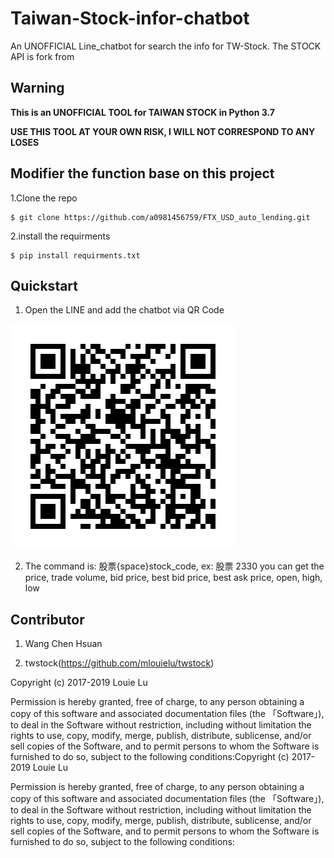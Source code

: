 # Taiwan-Stock-infor-chatbot

An UNOFFICIAL Line_chatbot for search the info for TW-Stock.
The STOCK API is fork from 

## Warning
<b>This is an UNOFFICIAL TOOL for TAIWAN STOCK in Python 3.7</b>

<b>USE THIS TOOL AT YOUR OWN RISK, I WILL NOT CORRESPOND TO ANY LOSES</b>

## Modifier the function base on this project

1.Clone the repo

    $ git clone https://github.com/a0981456759/FTX_USD_auto_lending.git
    
2.install the requirments

    $ pip install requirments.txt
    
## Quickstart

1. Open the LINE and add the chatbot via QR Code


![img](https://github.com/a0981456759/Taiwan-Stock-infor-chatbot/blob/main/090cwfjb.png)

2. The command is: 股票{space}stock_code, ex: 股票 2330
you can get the price, trade volume, bid price, best bid price, best ask price, open, high, low
    
## Contributor
1. Wang Chen Hsuan

2. twstock(https://github.com/mlouielu/twstock)



Copyright (c) 2017-2019 Louie Lu

Permission is hereby granted, free of charge, to any person obtaining a copy of this software and associated documentation files (the 「Software」), to deal in the Software without restriction, including without limitation the rights to use, copy, modify, merge, publish, distribute, sublicense, and/or sell copies of the Software, and to permit persons to whom the Software is furnished to do so, subject to the following conditions:Copyright (c) 2017-2019 Louie Lu

Permission is hereby granted, free of charge, to any person obtaining a copy of this software and associated documentation files (the 「Software」), to deal in the Software without restriction, including without limitation the rights to use, copy, modify, merge, publish, distribute, sublicense, and/or sell copies of the Software, and to permit persons to whom the Software is furnished to do so, subject to the following conditions:
